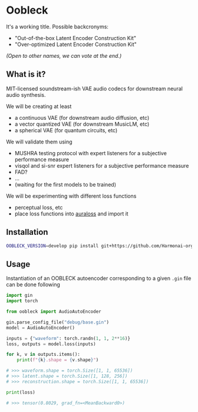 # Oobleck 
It's a working title. Possible backcronyms:
- "Out-of-the-box Latent Encoder Construction Kit"
- "Over-optimized Latent Encoder Construction Kit"

*(Open to other names, we can vote at the end.)*

## What is it?
MIT-licensed soundstream-ish VAE audio codecs for downstream neural audio synthesis.

We will be creating at least 
-  a continuous VAE (for downstream audio diffusion, etc)
-  a vector quantized VAE (for downstream MusicLM, etc)
-  a spherical VAE (for quantum circuits, etc)

We will validate them using
- MUSHRA testing protocol with expert listeners for a subjective performance measure
- visqol and si-snr expert listeners for a subjective performance measure
- FAD?
- ...
- (waiting for the first models to be trained)

We will be experimenting with different loss functions 
- perceptual loss, etc
- place loss functions into [auraloss](https://github.com/csteinmetz1/auraloss) and import it

## Installation

```bash
OOBLECK_VERSION=develop pip install git+https://github.com/Harmonai-org/oobleck.git
```

## Usage

Instantiation of an OOBLECK autoencoder corresponding to a given `.gin` file can be done following 

```python
import gin
import torch

from oobleck import AudioAutoEncoder

gin.parse_config_file("debug/base.gin")
model = AudioAutoEncoder()

inputs = {"waveform": torch.randn(1, 1, 2**16)}
loss, outputs = model.loss(inputs)

for k, v in outputs.items():
    print(f"{k}.shape = {v.shape}")

# >>> waveform.shape = torch.Size([1, 1, 65536])
# >>> latent.shape = torch.Size([1, 128, 256])
# >>> reconstruction.shape = torch.Size([1, 1, 65536])

print(loss)

# >>> tensor(0.8029, grad_fn=<MeanBackward0>)
```
